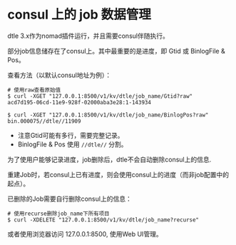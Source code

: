 # consul 上的 job 数据管理

dtle 3.x作为nomad插件运行，并且需要consul伴随执行。

部分job信息储存在了consul上。其中最重要的是进度，即 Gtid 或 BinlogFile & Pos。

查看方法（以默认consul地址为例）：

```
# 使用raw查看原始值
$ curl -XGET "127.0.0.1:8500/v1/kv/dtle/job_name/Gtid?raw"
acd7d195-06cd-11e9-928f-02000aba3e28:1-143934

$ curl -XGET "127.0.0.1:8500/v1/kv/dtle/job_name/BinlogPos?raw"
bin.000075//dtle//11909
```

- 注意Gtid可能有多行，需要完整记录。
- BinlogFile & Pos 使用 `//dtle//` 分割。

为了使用户能够记录进度，job删除后，dtle不会自动删除consul上的信息.

重建Job时，若consul上已有进度，则会使用consul上的进度（而非job配置中的起点）。

已删除的Job需要自行删除consul上的信息：
```
# 使用recurse删除job_name下所有项目
$ curl -XDELETE "127.0.0.1:8500/v1/kv/dtle/job_name?recurse"
```

或者使用浏览器访问 127.0.0.1:8500, 使用Web UI管理。

